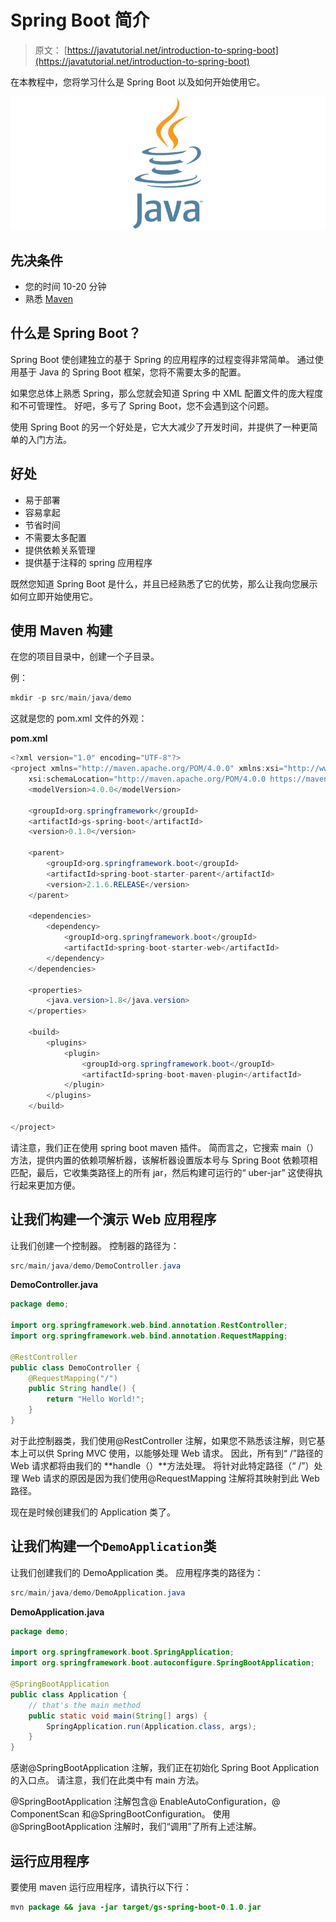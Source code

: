 # Spring Boot 简介

> 原文： [https://javatutorial.net/introduction-to-spring-boot](https://javatutorial.net/introduction-to-spring-boot)

在本教程中，您将学习什么是 Spring Boot 以及如何开始使用它。

![java-featured-image](img/e0db051dedc1179e7424b6d998a6a772.jpg)

## 先决条件

*   您的时间 10-20 分钟
*   熟悉 [Maven](https://javatutorial.net/how-to-install-maven-on-windows-linux-and-mac)

## 什么是 Spring Boot？

Spring Boot 使创建独立的基于 Spring 的应用程序的过程变得非常简单。 通过使用基于 Java 的 Spring Boot 框架，您将不需要太多的配置。

如果您总体上熟悉 Spring，那么您就会知道 Spring 中 XML 配置文件的庞大程度和不可管理性。 好吧，多亏了 Spring Boot，您不会遇到这个问题。

使用 Spring Boot 的另一个好处是，它大大减少了开发时间，并提供了一种更简单的入门方法。

## 好处

*   易于部署
*   容易拿起
*   节省时间
*   不需要太多配置
*   提供依赖关系管理
*   提供基于注释的 spring 应用程序

既然您知道 Spring Boot 是什么，并且已经熟悉了它的优势，那么让我向您展示如何立即开始使用它。

## 使用 Maven 构建

在您的项目目录中，创建一个子目录。

例：

```java
mkdir -p src/main/java/demo
```

这就是您的 pom.xml 文件的外观：

**pom.xml**

```java
<?xml version="1.0" encoding="UTF-8"?>
<project xmlns="http://maven.apache.org/POM/4.0.0" xmlns:xsi="http://www.w3.org/2001/XMLSchema-instance"
    xsi:schemaLocation="http://maven.apache.org/POM/4.0.0 https://maven.apache.org/xsd/maven-4.0.0.xsd">
    <modelVersion>4.0.0</modelVersion>

    <groupId>org.springframework</groupId>
    <artifactId>gs-spring-boot</artifactId>
    <version>0.1.0</version>

    <parent>
        <groupId>org.springframework.boot</groupId>
        <artifactId>spring-boot-starter-parent</artifactId>
        <version>2.1.6.RELEASE</version>
    </parent>

    <dependencies>
        <dependency>
            <groupId>org.springframework.boot</groupId>
            <artifactId>spring-boot-starter-web</artifactId>
        </dependency>
    </dependencies>

    <properties>
        <java.version>1.8</java.version>
    </properties>

    <build>
        <plugins>
            <plugin>
                <groupId>org.springframework.boot</groupId>
                <artifactId>spring-boot-maven-plugin</artifactId>
            </plugin>
        </plugins>
    </build>

</project>
```

请注意，我们正在使用 spring boot maven 插件。 简而言之，它搜索 main（）方法，提供内置的依赖项解析器，该解析器设置版本号与 Spring Boot 依赖项相匹配，最后，它收集类路径上的所有 jar，然后构建可运行的“ uber-jar” 这使得执行起来更加方便。

## 让我们构建一个演示 Web 应用程序

让我们创建一个控制器。 控制器的路径为：

```java
src/main/java/demo/DemoController.java
```

**DemoController.java**

```java
package demo;

import org.springframework.web.bind.annotation.RestController;
import org.springframework.web.bind.annotation.RequestMapping;

@RestController
public class DemoController {
    @RequestMapping("/")
    public String handle() {
        return "Hello World!";
    }
}
```

对于此控制器类，我们使用@RestController 注解，如果您不熟悉该注解，则它基本上可以供 Spring MVC 使用，以能够处理 Web 请求。 因此，所有到“ /”路径的 Web 请求都将由我们的 **handle（）**方法处理。 将针对此特定路径（“ /”）处理 Web 请求的原因是因为我们使用@RequestMapping 注解将其映射到此 Web 路径。

现在是时候创建我们的 Application 类了。

## 让我们构建一个`DemoApplication`类

让我们创建我们的 DemoApplication 类。 应用程序类的路径为：

```java
src/main/java/demo/DemoApplication.java
```

**DemoApplication.java**

```java
package demo;

import org.springframework.boot.SpringApplication;
import org.springframework.boot.autoconfigure.SpringBootApplication;

@SpringBootApplication
public class Application {
	// that's the main method
    public static void main(String[] args) {
        SpringApplication.run(Application.class, args);
    }
}
```

感谢@SpringBootApplication 注解，我们正在初始化 Spring Boot Application 的入口点。 请注意，我们在此类中有 main 方法。

@SpringBootApplication 注解包含@ EnableAutoConfiguration，@ ComponentScan 和@SpringBootConfiguration。 使用@SpringBootApplication 注解时，我们“调用”了所有上述注解。

## 运行应用程序

要使用 maven 运行应用程序，请执行以下行：

```java
mvn package && java -jar target/gs-spring-boot-0.1.0.jar
```